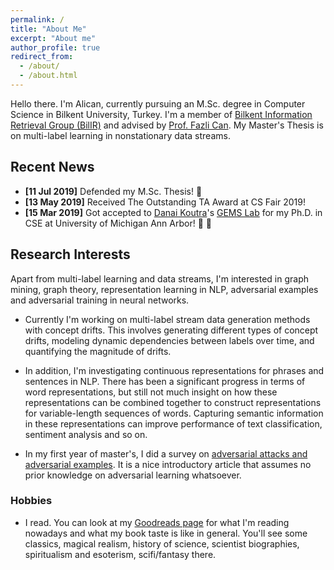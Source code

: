 ```yaml
---
permalink: /
title: "About Me"
excerpt: "About me"
author_profile: true
redirect_from:
  - /about/
  - /about.html
---
```


Hello there. I'm Alican, currently pursuing an M.Sc. degree in Computer Science in Bilkent University, Turkey. I'm a member of [Bilkent Information Retrieval Group (BilIR)](http://www.cs.bilkent.edu.tr/~canf/bilir_web/) and advised by [Prof. Fazli Can](http://www.cs.bilkent.edu.tr/~canf/). My Master's Thesis is on multi-label learning in nonstationary data streams.


##  Recent News

- **[11 Jul 2019]**   Defended my M.Sc. Thesis! :tada:
- **[13 May 2019]**   Received The Outstanding TA Award at CS Fair 2019!
- **[15 Mar 2019]**   Got accepted to [Danai Koutra](http://web.eecs.umich.edu/~dkoutra/)'s [GEMS Lab](https://gemslab.github.io/) for my Ph.D. in CSE at University of Michigan Ann Arbor! :confetti_ball: :tada:


## Research Interests

Apart from multi-label learning and data streams, I'm interested in graph mining, graph theory, representation learning in NLP, adversarial examples and adversarial training in neural networks.

- Currently I'm working on multi-label stream data generation methods with concept drifts. This involves generating different types of concept drifts, modeling dynamic dependencies between labels over time, and quantifying the magnitude of drifts.

- In addition, I'm investigating continuous representations for phrases and sentences in NLP. There has been a significant progress in terms of word representations, but still not much insight on how these representations can be combined together to construct representations for variable-length sequences of words. Capturing semantic information in these representations can improve performance of text classification, sentiment analysis and so on.

- In my first year of master's, I did a survey on [adversarial attacks and adversarial examples](http://github.com/abuyukcakir/adversarial-training-survey). It is a nice introductory article that assumes no prior knowledge on adversarial learning whatsoever.  



### Hobbies

- I read. You can look at my [Goodreads page](https://www.goodreads.com/user/show/38006745-alican-buyukcakir) for what I'm reading nowadays and what my book taste is like in general. You'll see some classics, magical realism, history of science, scientist biographies, spiritualism and esoterism, scifi/fantasy there.  
